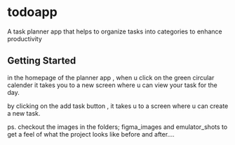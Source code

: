 # todoapp

A task planner app that helps to organize tasks into categories to enhance productivity

## Getting Started
in the homepage of the planner app , when u click on the green circular calender it 
takes you to a new screen where u can view your  task for the day.

by clicking on the add task button , it takes u to a screen where u can create a new task.

ps.
checkout the images in the folders;
figma_images and emulator_shots to get a feel of what the project looks like before and after....